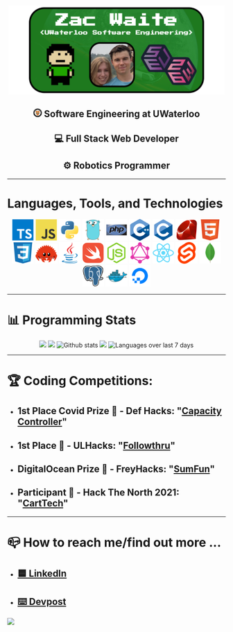 <div align='center'>
<img src="./GithubHeader.png" width="500px">

## <img src="./UW.png" alt="UW" width="20rem" height="20rem" /> Software Engineering at UWaterloo

## 💻 Full Stack Web Developer

## ⚙️ Robotics Programmer

</div>

---

# Languages, Tools, and Technologies

<div align="center">
<img src="https://raw.githubusercontent.com/devicons/devicon/master/icons/typescript/typescript-original.svg" alt="typescript" width="50rem" height="50rem" />
<img src="https://raw.githubusercontent.com/devicons/devicon/master/icons/javascript/javascript-original.svg" alt="javascript" width="50rem" height="50rem" />
<img src="https://raw.githubusercontent.com/devicons/devicon/master/icons/python/python-original.svg" alt="python" width="50rem" height="50rem" /> 
<img src="https://raw.githubusercontent.com/devicons/devicon/master/icons/go/go-original.svg" alt="go" width="50rem" height="50rem" />
<img src="https://raw.githubusercontent.com/devicons/devicon/master/icons/php/php-original.svg" alt="php" width="50rem" height="50rem" />
<img src="https://raw.githubusercontent.com/devicons/devicon/master/icons/cplusplus/cplusplus-original.svg" alt="c++" width="50rem" height="50rem" />
<img src="https://raw.githubusercontent.com/devicons/devicon/master/icons/c/c-original.svg" alt="c" width="50rem" height="50rem" />
<img src="https://raw.githubusercontent.com/devicons/devicon/master/icons/ruby/ruby-original.svg" alt="ruby" width="50rem" height="50rem" />
<img src="https://raw.githubusercontent.com/devicons/devicon/master/icons/html5/html5-original.svg" alt="html5" width="50rem" height="50rem" />
<img src="https://raw.githubusercontent.com/devicons/devicon/master/icons/css3/css3-original.svg" alt="css3" width="50rem" height="50rem" />
<img src="./ferris.png" alt="rust" width="50rem" height="45rem" />
<img src="https://raw.githubusercontent.com/devicons/devicon/master/icons/java/java-original.svg" alt="java" width="50rem" height="50rem" />
<img src="https://raw.githubusercontent.com/devicons/devicon/master/icons/swift/swift-original.svg" alt="java" width="50rem" height="50rem" />
<img src="https://raw.githubusercontent.com/devicons/devicon/master/icons/nodejs/nodejs-original.svg" alt="nodejs" width="50rem" height="50rem" />
<img src="https://raw.githubusercontent.com/devicons/devicon/master/icons/graphql/graphql-plain.svg" alt="graphql" width="50rem" height="50rem" />
<img src="https://raw.githubusercontent.com/devicons/devicon/master/icons/react/react-original.svg" alt="react" width="50rem" height="50rem" />
<img src="https://raw.githubusercontent.com/devicons/devicon/master/icons/svelte/svelte-original.svg" alt="svelte" width="50rem" height="50rem" />
<img src="https://raw.githubusercontent.com/devicons/devicon/master/icons/mongodb/mongodb-original.svg" alt="mongodb" width="50rem" height="50rem" />
<img src="https://raw.githubusercontent.com/devicons/devicon/master/icons/postgresql/postgresql-original.svg" alt="mysql" width="50rem" height="50rem" />
<img src="https://raw.githubusercontent.com/devicons/devicon/master/icons/docker/docker-original.svg" alt="docker" width="50rem" height="50rem" />
<img src="https://raw.githubusercontent.com/devicons/devicon/master/icons/digitalocean/digitalocean-original.svg" alt="digitalocean" width="50rem" height="50rem" />
</div>

---

# 📊 Programming Stats

<div align="center">
<img width="390" src="https://github-readme-stats.vercel.app/api/top-langs/?username=zrwaite&hide=makefile,powershell,html,css&layout=compact&langs_count=10&theme=dark" />
<img width="390" src="https://graphs.insomnizac.xyz/api/wakatime/pi" />
<!-- <img width="390" src="https://github-profile-trophy.vercel.app/?username=zrwaite&row=2&column=3&theme=darkhub&title=Followers,Repositories,Stars,PullRequest,Commit,MultiLanguage" /> -->
<img width="390" src='https://github-readme-streak-stats.herokuapp.com/?user=zrwaite&theme=dark' alt='Github stats' />
<img width="390" src="https://github-readme-stats.vercel.app/api?username=zrwaite&show_icons=true&line_height=27&count_private=true&title_color=ffffff&text_color=c9cacc&icon_color=2bbc8a&bg_color=1d1f21" />
<img width="390" src='https://github-readme-stats.vercel.app/api/wakatime?username=insomnizac&layout=compact&theme=dark&langs_count=10&hide=json,markdown,git%20config,bash,%20other,%20xml,yaml' alt='Languages over last 7 days '/>
</div>

---

# 🏆 Coding Competitions:

-   ## 1st Place Covid Prize 🥇 - Def Hacks: "[Capacity Controller](https://devpost.com/software/capacity-controller)"
-   ## 1st Place 🥇 - ULHacks: "[Followthru](https://devpost.com/software/followthru-0cr35p)"
-   ## DigitalOcean Prize 🥇 - FreyHacks: "[SumFun](https://devpost.com/software/sumfun)"
-   ## Participant 🏅 - Hack The North 2021: "[CartTech](https://devpost.com/software/carttech)"

---

# 📪 How to reach me/find out more ...

-   ## [🟦 LinkedIn](https://www.linkedin.com/in/zac-waite/)
-   ## [⌨️ Devpost](https://devpost.com/zrwaite)

![](https://hit.yhype.me/github/profile?user_id=68486874)
